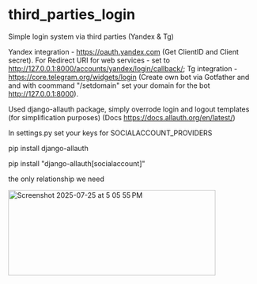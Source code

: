 # third_parties_login
Simple login system via third parties (Yandex & Tg)

Yandex integration - https://oauth.yandex.com (Get ClientID and Client secret). For Redirect URI for web services - set to http://127.0.0.1:8000/accounts/yandex/login/callback/; 
Tg integration - https://core.telegram.org/widgets/login (Create own bot via Gotfather and and with coommand "/setdomain" set your domain for the bot http://127.0.0.1:8000).

Used django-allauth package, simply overrode login and logout templates (for simplification purposes) (Docs https://docs.allauth.org/en/latest/)

In settings.py set your keys for SOCIALACCOUNT_PROVIDERS

pip install django-allauth

pip install "django-allauth[socialaccount]"

the only relationship we need

<img width="419" height="173" alt="Screenshot 2025-07-25 at 5 05 55 PM" src="https://github.com/user-attachments/assets/f82b3a02-8a51-4d79-962e-adaf16158a23" />
